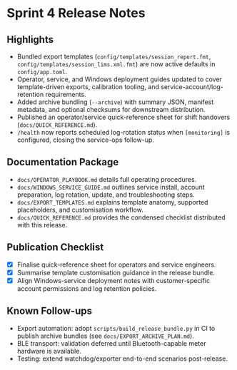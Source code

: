 # Sprint 4 Release Notes

## Highlights
- Bundled export templates (`config/templates/session_report.fmt`, `config/templates/session_lims.xml.fmt`) are now active defaults in `config/app.toml`.
- Operator, service, and Windows deployment guides updated to cover template-driven exports, calibration tooling, and service-account/log-retention requirements.
- Added archive bundling (`--archive`) with summary JSON, manifest metadata, and optional checksums for downstream distribution.
- Published an operator/service quick-reference sheet for shift handovers (`docs/QUICK_REFERENCE.md`).
- `/health` now reports scheduled log-rotation status when `[monitoring]` is configured, closing the service-ops follow-up.

## Documentation Package
- `docs/OPERATOR_PLAYBOOK.md` details full operating procedures.
- `docs/WINDOWS_SERVICE_GUIDE.md` outlines service install, account preparation, log rotation, update, and troubleshooting steps.
- `docs/EXPORT_TEMPLATES.md` explains template anatomy, supported placeholders, and customisation workflow.
- `docs/QUICK_REFERENCE.md` provides the condensed checklist distributed with this release.

## Publication Checklist
- [x] Finalise quick-reference sheet for operators and service engineers.
- [x] Summarise template customisation guidance in the release bundle.
- [x] Align Windows-service deployment notes with customer-specific account permissions and log retention policies.

## Known Follow-ups
- Export automation: adopt `scripts/build_release_bundle.py` in CI to publish archive bundles (see `docs/EXPORT_ARCHIVE_PLAN.md`).
- BLE transport: validation deferred until Bluetooth-capable meter hardware is available.
- Testing: extend watchdog/exporter end-to-end scenarios post-release.

